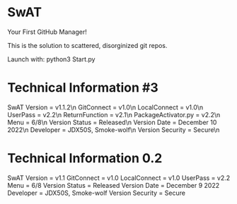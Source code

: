 # SwAT
Your First GitHub Manager!

This is the solution to scattered, disorginized git repos.

Launch with: python3 Start.py

Technical Information #3
=====================
SwAT Version = v1.1.2\n
GitConnect = v1.0\n
LocalConnect = v1.0\n
UserPass = v2.2\n
ReturnFunction = v2.1\n
PackageActivator.py = v2.2\n
Menu = 6/8\n
Version Status = Released\n
Version Date = December 10 2022\n
Developer = JDX50S, Smoke-wolf\n
Version Security = Secure\n


Technical Information 0.2
=====================
SwAT Version = v1.1
GitConnect = v1.0
LocalConnect = v1.0
UserPass = v2.2
Menu = 6/8
Version Status = Released
Version Date = December 9 2022
Developer = JDX50S, Smoke-wolf
Version Security = Secure
